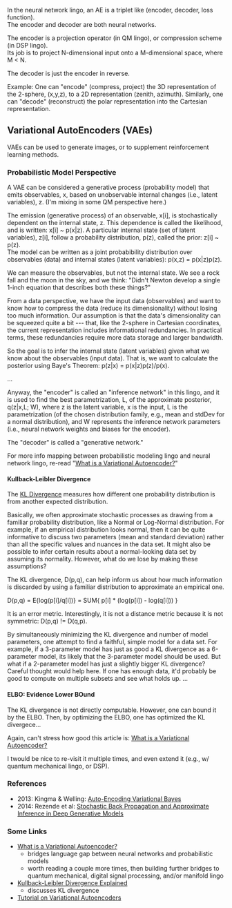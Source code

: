



In the neural network lingo, an AE is a triplet like (encoder, decoder, loss function).  
The encoder and decoder are both neural networks.  

The encoder is a projection operator (in QM lingo), or compression scheme (in DSP lingo).  
Its job is to project N-dimensional input onto a M-dimensional space, where M < N. 

The decoder is just the encoder in reverse.  

Example: One can "encode" (compress, project) the 3D representation of the 2-sphere, (x,y,z), to a
2D representation (zenith, azimuth).  Similarly, one can "decode" (reconstruct) the polar
representation into the Cartesian representation.  


## Variational AutoEncoders (VAEs)
VAEs can be used to generate images, or to supplement reinforcement learning methods.

### Probabilistic Model Perspective
A VAE can be considered a generative process (probability model) that emits observables, x, based on unobservable 
internal changes (i.e., latent variables), z.  (I'm mixing in some QM perspective here.)

The emission (generative process) of an observable, x[i], is stochastically dependent on the internal state, z. This dependence
is called the likelihood, and is written: x[i] ~ p(x|z).
A particular internal state (set of latent variables), z[i], follow a probability distribution, p(z), called the prior: z[i] ~ p(z).  
The model can be written as a joint probabibility distribution over observables (data) and internal states 
(latent variables): p(x,z) = p(x|z)p(z).

We can measure the observables, but not the internal state. We see a rock fall and the moon in the sky,
and we think: "Didn't Newton develop a single 1-inch equation that describes both these things?"  

From a data perspective, we have the input data (observables) and want to know 
how to compress the data (reduce its dimensionality) without losing too much information.  Our assumption
is that the data's dimensionality can be squeezed quite a bit --- that, like the 2-sphere in Cartesian 
coordinates, the current representation includes informational redundancies. 
In practical terms, these redundancies require more data storage and larger bandwidth.

So the goal is to infer the internal state (latent variables) given what we know about the observables 
(input data). That is, we want to calculate the posterior using Baye's Theorem: p(z|x) = p(x|z)p(z)/p(x).  

...

Anyway, the "encoder" is called an "inference network" in this lingo, and it is used to find the best parametrization, L,
of the approximate posterior, q(z|x,L; W), where z is the latent variable, x is the input, L is
the parametrization (of the chosen distribution family, e.g., mean and stdDev for a normal distribution), and W 
represents the inference network parameters (i.e., neural network weights and biases for the encoder).

The "decoder" is called a "generative network."

For more info mapping between probabilistic modeling lingo and neural network lingo,
re-read "[What is a Variational Autoencoder?](https://jaan.io/what-is-variational-autoencoder-vae-tutorial/)"


#### Kullback-Leibler Divergence
The [KL Divergence](https://en.wikipedia.org/wiki/Kullback%E2%80%93Leibler_divergence)
measures how different one probability distribution is from another expected distribution.  

Basically, we often approximate stochastic processes as drawing from a familiar probability 
distribution, like a Normal or Log-Normal distribution.  For example, if an empirical
distribution looks normal, then it can be quite informative to discuss two parameters 
(mean and standard deviation) rather than all the specific values and nuances in the data set.
It might also be possible to infer certain results about a normal-looking data set by 
assuming its normality.  However, what do we lose by making these assumptions?

The KL divergence, D(p,q), can help inform us about how much information is discarded by using
a familiar distribution to approximate an empirical one.  

D(p,q) = E{log(p[i]/q[i])} = SUM{ p[i] * (log(p[i]) - log(q[i])) }

It is an error metric.  Interestingly,
it is not a distance metric because it is not symmetric: D(p,q) != D(q,p).

By simultaneously minimizing the KL divergence and number of model parameters, one attempt
to find a faithful, simple model for a data set.  For example, if a 3-parameter model
has just as good a KL divergence as a 6-parameter model, its likely that the 3-parameter
model should be used.  But what if a 2-parameter model has just a slightly bigger KL
divergence?  Careful thought would help here.  If one has enough data, it'd probably be
good to compute on multiple subsets and see what holds up.  ...

#### ELBO: Evidence Lower BOund
The KL divergence is not directly computable.  However, one can bound it by the ELBO.
Then, by optimizing the ELBO, one has optimized the KL divergece...

Again, can't stress how good this article is:  [What is a Variational Autoencoder?](https://jaan.io/what-is-variational-autoencoder-vae-tutorial/)

I twould be nice to re-visit it multiple times, and even extend it (e.g., w/ quantum mechanical lingo, or DSP).



### References
* 2013: Kingma & Welling: [Auto-Encoding Variational Bayes](https://arxiv.org/abs/1312.6114)
* 2014: Rezende et al: [Stochastic Back Propagation and Approximate Inference in Deep Generative Models](https://arxiv.org/abs/1401.4082)

### Some Links
* [What is a Variational Autoencoder?](https://jaan.io/what-is-variational-autoencoder-vae-tutorial/)
  - bridges language gap between neural networks and probabilistic models
  - worth reading a couple more times, then building further bridges to quantum mechanical, digital signal processing, and/or manifold lingo
* [Kullback-Leibler Divergence Explained](https://www.countbayesie.com/blog/2017/5/9/kullback-leibler-divergence-explained)
  - discusses KL divergence
* [Tutorial on Variational Autoencoders](https://arxiv.org/abs/1606.05908)





